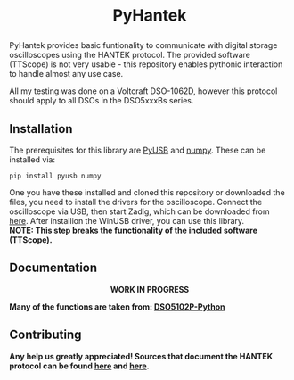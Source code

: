 # <p align="center"> PyHantek</p>

PyHantek provides basic funtionality to communicate with digital storage oscilloscopes using the HANTEK protocol. The provided software (TTScope) is not very usable - this repository enables pythonic interaction to handle almost any use case.

All my testing was done on a Voltcraft DSO-1062D, however this protocol should apply to all DSOs in the DSO5xxxBs series. 

## Installation

The prerequisites for this library are <a href="https://github.com/pyusb/pyusb">PyUSB</a> and <a href="https://github.com/numpy/numpy">numpy</a>. These can be installed via:

```console
pip install pyusb numpy
```
One you have these installed and cloned this repository or downloaded the files, you need to install the drivers for the oscilloscope. Connect the oscilloscope via USB, then start Zadig, which can be downloaded from <a href="https://zadig.akeo.ie/">here</a>. After installion the WinUSB driver, you can use this library. 
<br><b>NOTE: This step breaks the functionality of the included software (TTScope).</br>

## Documentation

<p align = "center">WORK IN PROGRESS</p>
Many of the functions are taken from: <a href="https://github.com/titos-carrasco/DSO5102P-Python">DSO5102P-Python</a>


## Contributing
Any help us greatly appreciated! Sources that document the HANTEK protocol can be found <a href="https://elinux.org/Das_Oszi_Protocol">here</a> and <a href="https://www.mikrocontroller.net/articles/Datei:SysDATA_v1.0.zip">here</a>.


